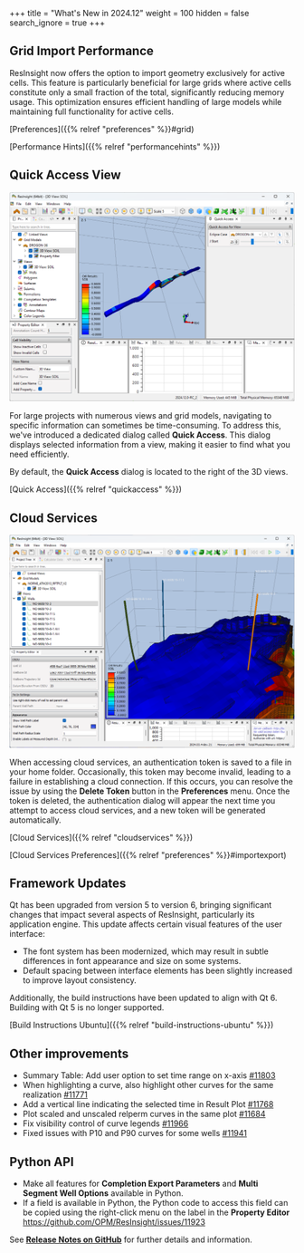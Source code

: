 +++
title = "What's New in 2024.12"
weight = 100
hidden = false
search_ignore = true
+++

## Grid Import Performance

ResInsight now offers the option to import geometry exclusively for active cells. This feature is particularly beneficial for large grids where active cells constitute only a small fraction of the total, significantly reducing memory usage. This optimization ensures efficient handling of large models while maintaining full functionality for active cells.

[Preferences]({{% relref "preferences" %}}#grid)

[Performance Hints]({{% relref "performancehints" %}})

## Quick Access View

![](/images/3d-main-window/quick-access-main.png)

For large projects with numerous views and grid models, navigating to specific information can sometimes be time-consuming. To address this, we've introduced a dedicated dialog called **Quick Access**. This dialog displays selected information from a view, making it easier to find what you need efficiently.  

By default, the **Quick Access** dialog is located to the right of the 3D views.  

[Quick Access]({{% relref "quickaccess" %}})

## Cloud Services

![](/images/cloud-services/osdu-well-path-3dview.png)

When accessing cloud services, an authentication token is saved to a file in your home folder. Occasionally, this token may become invalid, leading to a failure in establishing a cloud connection. If this occurs, you can resolve the issue by using the **Delete Token** button in the **Preferences** menu. Once the token is deleted, the authentication dialog will appear the next time you attempt to access cloud services, and a new token will be generated automatically.

[Cloud Services]({{% relref "cloudservices" %}})

[Cloud Services Preferences]({{% relref "preferences" %}}#importexport)

## Framework Updates
Qt has been upgraded from version 5 to version 6, bringing significant changes that impact several aspects of ResInsight, particularly its application engine. This update affects certain visual features of the user interface:  

- The font system has been modernized, which may result in subtle differences in font appearance and size on some systems.  
- Default spacing between interface elements has been slightly increased to improve layout consistency.  

Additionally, the build instructions have been updated to align with Qt 6. Building with Qt 5 is no longer supported.

[Build Instructions Ubuntu]({{% relref "build-instructions-ubuntu" %}})

## Other improvements
- Summary Table: Add user option to set time range on x-axis [#11803](https://github.com/OPM/ResInsight/issues/11803)
- When highlighting a curve, also highlight other curves for the same realization [#11771](https://github.com/OPM/ResInsight/issues/11771)
- Add a vertical line indicating the selected time in Result Plot [#11768](https://github.com/OPM/ResInsight/issues/11768)
- Plot scaled and unscaled relperm curves in the same plot [#11684](https://github.com/OPM/ResInsight/issues/11684)
- Fix visibility control of curve legends [#11966](https://github.com/OPM/ResInsight/issues/11966)
- Fixed issues with P10 and P90 curves for some wells [#11941](https://github.com/OPM/ResInsight/issues/11941)
 
## Python API
- Make all features for **Completion Export Parameters** and **Multi Segment Well Options** available in Python.
- If a field is available in Python, the Python code to access this field can be copied using the right-click menu on the label in the **Property Editor** https://github.com/OPM/ResInsight/issues/11923

See [**Release Notes on GitHub**](https://github.com/OPM/ResInsight/releases/) for further details and information.
